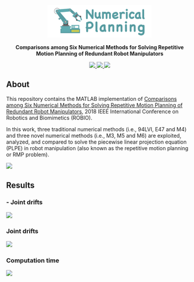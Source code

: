 <br />
<p align="center">
  <img src="image/numerical.png" alt="logo" width="280" height="88">

  <p align="center">
  <strong>Comparisons among Six Numerical Methods for Solving Repetitive Motion Planning of Redundant Robot Manipulators</strong>
  </p>
</p>

<p align="center">
  <a href="https://github.com/ldkong1205/numerical-planning/blob/master/Conference_ROBIO2018.pdf">
    <img src="https://img.shields.io/badge/Paper-%F0%9F%93%83-blue">
  </a>
  <a href="">
    <img src="https://img.shields.io/badge/Slides-%F0%9F%8E%AC-green">
  </a>
  <a href="">
    <img src="https://img.shields.io/badge/%E4%B8%AD%E8%AF%91%E7%89%88-%F0%9F%90%BC-red">
  </a>
</p>

## About
This repository contains the MATLAB implementation of <a href="https://ieeexplore.ieee.org/document/8665072">Comparisons among Six Numerical Methods for Solving Repetitive Motion Planning of Redundant Robot Manipulators</a>, 2018 IEEE International Conference on Robotics and Biomimetics (ROBIO).

In this work, three traditional numerical methods (i.e., 94LVI, E47 and M4) and three novel numerical methods (i.e., M3, M5 and M6) are exploited, analyzed, and compared to solve the piecewise linear projection equation (PLPE) in robot manipulation (also known as the repetitive motion planning or RMP problem).

<img src="https://github.com/ldkong1205/numerical-planning/blob/master/image/simulation.png">

## Results

### - Joint drifts
<img src="https://github.com/ldkong1205/numerical-planning/blob/master/image/table01.png">

### Joint drifts
<img src="https://github.com/ldkong1205/numerical-planning/blob/master/image/table02.png">

### Computation time
<img src="https://github.com/ldkong1205/numerical-planning/blob/master/image/table03.png">

